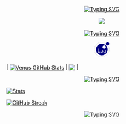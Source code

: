 <p align="center">
<a href="https://git.io/typing-svg"><img src="https://readme-typing-svg.demolab.com?font=Exo+2&size=15&duration=2000&pause=100&color=F7F7F7&center=true&repeat=false&width=435&lines=Images+Of+The+Da-Hood+Interface.;Preview+Of+The+Da-Hood+Script." alt="Typing SVG" /></a>
</p>

<div id="header" align="center">
  <img src="https://media.discordapp.net/attachments/1090424648660942999/1090432348723622038/image.png?width=577&height=391" width="500"/>
</div>

<p align="center">
<a href="https://git.io/typing-svg"><img src="https://readme-typing-svg.demolab.com?font=Exo+2&size=15&duration=2000&pause=100&color=F7F7F7&center=true&repeat=false&width=435&lines=Coding+Languages+Used+In+This+Git-Hub.;Scripting+Languages+Used+In+Our+Scripts." alt="Typing SVG" /></a>
</p>

<div id="header" align="center">
  <img src="https://raw.githubusercontent.com/devicons/devicon/master/icons/lua/lua-original-wordmark.svg" title="Lua" **alt="Lua" width="40" height="40"/>
</div>



| <a href="https://github.com/anuraghazra/github-readme-stats"><img align="center" src="https://github-readme-stats.vercel.app/api?username=VenusTheUI&show_icons=true&include_all_commits=true&theme=buefy&hide_border=true" alt="Venus GitHub Stats" /></a> | <a href="https://github.com/anuraghazra/github-readme-stats"><img align="center" src="https://github-readme-stats.vercel.app/api/top-langs/?username=VenusTheUI&layout=compact&theme=buefy&hide_border=true" /></a> |

<p align="center">
<a href="https://git.io/typing-svg"><img src="https://readme-typing-svg.demolab.com?font=Exo+2&size=15&duration=2000&pause=100&color=F7F7F7&center=true&repeat=false&width=435&lines=VenusTheUIs+GitHub+Stats" alt="Typing SVG" /></a>
</p>

[![Stats](https://github-readme-stats.vercel.app/api?username=VenusTheUI&show_icons=true&theme=dark#gh-dark-mode-only)](https://github.com/anuraghazra/github-readme-stats#gh-dark-mode-only)

[![GitHub Streak](https://streak-stats.demolab.com?user=VenusTheUI&theme=dark&date_format=M%20j%5B%2C%20Y%5D)](https://git.io/streak-stats)


<p align="center">
<a href="https://git.io/typing-svg"><img src="https://readme-typing-svg.demolab.com?font=Exo+2&size=15&duration=2000&pause=100&color=F7F7F7&center=true&repeat=false&width=435&lines=Join+The+Discord+For+More+Information+About+VenusTheUI;https%3A%2F%2Fdiscord.gg%2F7YmMpfe3Ka" alt="Typing SVG" /></a>
</p>
